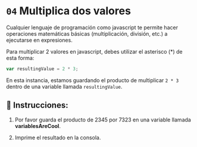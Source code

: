 # `04` Multiplica dos valores

Cualquier lenguaje de programación como javascript te permite hacer operaciones matemáticas básicas (multiplicación, división, etc.) a ejecutarse en expresiones.

Para multiplicar 2 valores en javascript, debes utilizar el asterisco (*) de esta forma:

```js
var resultingValue = 2 * 3;
```

En esta instancia, estamos guardando el producto de multiplicar `2 * 3` dentro de una variable llamada `resultingValue`.

## :pencil: Instrucciones:

1. Por favor guarda el producto de 2345 por 7323 en una variable llamada **variablesAreCool**.

2. Imprime el resultado en la consola.